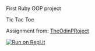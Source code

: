 First Ruby OOP project

Tic Tac Toe

Assignment from: <a href="https://www.theodinproject.com/lessons/oop" target="_blank">TheOdinPRoject</a>

[![Run on Repl.it](https://repl.it/badge/github/Clumsynite/ruby-tic_tac_toe)](https://repl.it/github/Clumsynite/ruby-tic_tac_toe)
